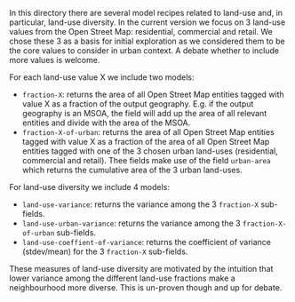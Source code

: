 In this directory there are several model recipes related to land-use
and, in particular, land-use diversity. In the current version we focus
on 3 land-use values from the Open Street Map: residential, commercial
and retail. We chose these 3 as a basis for initial exploration as we
considered them to be the core values to consider in urban context.
A debate whether to include more values is welcome.

For each land-use value X we include two models:
- `fraction-X`: returns the area of all Open Street Map entities tagged
 with value X as a fraction of the output geography. E.g. if the output
 geography is an MSOA, the field will add up the area of all relevant
 entities and divide with the area of the MSOA.
- `fraction-X-of-urban`: returns the area of all Open Street Map entities
 tagged with value X as a fraction of the area of all Open Street Map
 entities tagged with one of the 3 chosen urban land-uses (residential,
 commercial and retail). Thee fields make use of the field `urban-area`
 which returns the cumulative area of the 3 urban land-uses.

For land-use diversity we include 4 models:
- `land-use-variance`: returns the variance among the 3 `fraction-X`
 sub-fields.
- `land-use-urban-variance`: returns the variance among the 3
 `fraction-X-of-urban` sub-fields.
- `land-use-coeffient-of-variance`: returns the coefficient of variance
 (stdev/mean) for the 3 `fraction-X` sub-fields.

These measures of land-use diversity are motivated by the intuition
that lower variance among the different land-use fractions make a
neighbourhood more diverse. This is un-proven though and up for debate.
